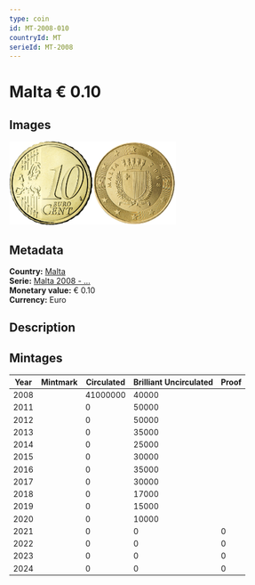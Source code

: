 ```yaml
---
type: coin
id: MT-2008-010
countryId: MT
serieId: MT-2008
---
```


# Malta € 0.10

## Images

<img src="../../../Images/common-2007-010.webp" height="150" alt="Front image"><img src="Images/malta-2008-010.webp" height="150" alt="Back image">

## Metadata

**Country:** [Malta](../index.md)\
**Serie:** [Malta 2008 - ...](index.md)\
**Monetary value:** € 0.10\
**Currency:** Euro

## Description

## Mintages

| Year | Mintmark | Circulated | Brilliant Uncirculated | Proof |
| ---- | -------- | ---------- | ---------------------- | ----- |
| 2008 |          | 41000000   | 40000                  |       |
| 2011 |          | 0          | 50000                  |       |
| 2012 |          | 0          | 50000                  |       |
| 2013 |          | 0          | 35000                  |       |
| 2014 |          | 0          | 25000                  |       |
| 2015 |          | 0          | 30000                  |       |
| 2016 |          | 0          | 35000                  |       |
| 2017 |          | 0          | 30000                  |       |
| 2018 |          | 0          | 17000                  |       |
| 2019 |          | 0          | 15000                  |       |
| 2020 |          | 0          | 10000                  |       |
| 2021 |          | 0          | 0                      | 0     |
| 2022 |          | 0          | 0                      | 0     |
| 2023 |          | 0          | 0                      | 0     |
| 2024 |          | 0          | 0                      | 0     |
